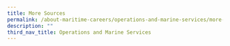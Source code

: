 ```yaml
---
title: More Sources
permalink: /about-maritime-careers/operations-and-marine-services/more-resources/
description: ""
third_nav_title: Operations and Marine Services
---
```

